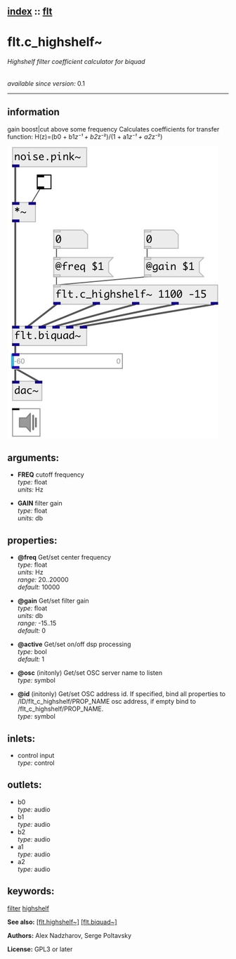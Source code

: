 [index](index.html) :: [flt](category_flt.html)
---

# flt.c_highshelf~

###### Highshelf filter coefficient calculator for biquad

*available since version:* 0.1

---


## information
gain boost|cut above some frequency Calculates coefficients for transfer function: H(z)=(b0 + b1*z⁻¹ + b2*z⁻²)/(1 + a1*z⁻¹ + a2*z⁻²)


[![example](../examples/img/flt.c_highshelf~.jpg)](../examples/pd/flt.c_highshelf~.pd)



## arguments:

* **FREQ**
cutoff frequency<br>
_type:_ float<br>
_units:_ Hz<br>

* **GAIN**
filter gain<br>
_type:_ float<br>
_units:_ db<br>





## properties:

* **@freq** 
Get/set center frequency<br>
_type:_ float<br>
_units:_ Hz<br>
_range:_ 20..20000<br>
_default:_ 10000<br>

* **@gain** 
Get/set filter gain<br>
_type:_ float<br>
_units:_ db<br>
_range:_ -15..15<br>
_default:_ 0<br>

* **@active** 
Get/set on/off dsp processing<br>
_type:_ bool<br>
_default:_ 1<br>

* **@osc** (initonly)
Get/set OSC server name to listen<br>
_type:_ symbol<br>

* **@id** (initonly)
Get/set OSC address id. If specified, bind all properties to
/ID/flt_c_highshelf/PROP_NAME osc address, if empty bind to
/flt_c_highshelf/PROP_NAME.<br>
_type:_ symbol<br>



## inlets:

* control input<br>
_type:_ control



## outlets:

* b0<br>
_type:_ audio
* b1<br>
_type:_ audio
* b2<br>
_type:_ audio
* a1<br>
_type:_ audio
* a2<br>
_type:_ audio



## keywords:

[filter](keywords/filter.html)
[highshelf](keywords/highshelf.html)



**See also:**
[\[flt.highshelf~\]](flt.highshelf~.html)
[\[flt.biquad~\]](flt.biquad~.html)




**Authors:** Alex Nadzharov, Serge Poltavsky




**License:** GPL3 or later





